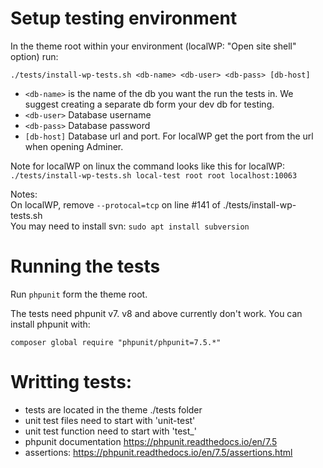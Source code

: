 # Setup testing environment

In the theme root within your environment (localWP: "Open site shell" option) run:
```
./tests/install-wp-tests.sh <db-name> <db-user> <db-pass> [db-host]
```

- `<db-name>` is the name of the db you want the run the tests in. We suggest creating a separate db form your dev db for testing. 
- `<db-user>` Database username
- `<db-pass>` Database password
- `[db-host]` Database url and port. For localWP get the port from the url when opening Adminer.

Note for localWP on linux
the command looks like this for localWP:  
`./tests/install-wp-tests.sh local-test root root localhost:10063`

Notes:  
On localWP, remove `--protocal=tcp` on line #141 of ./tests/install-wp-tests.sh  
You may need to install svn: `sudo apt install subversion`

# Running the tests
Run `phpunit` form the theme root.

The tests need phpunit v7. v8 and above currently don't work. You can install phpunit with:
```
composer global require "phpunit/phpunit=7.5.*"
```

# Writting tests:
- tests are located in the theme ./tests folder
- unit test files need to start with 'unit-test'
- unit test function need to start with 'test_'
- phpunit documentation https://phpunit.readthedocs.io/en/7.5
- assertions: https://phpunit.readthedocs.io/en/7.5/assertions.html



